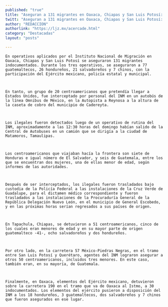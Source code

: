 ```yaml
---
published: "true"
title: "Aseguran a 131 migrantes en Oaxaca, Chiapas y San Luis Potosí: INM"
twitt: "Aseguran a 131 migrantes en Oaxaca, Chiapas y San Luis Potosí: INM"
author: "REDACCION"
authorlink: "https://ljz.mx/acercade.html"
category: "Destacadas"
layout: "posts"

---
```



  
    En operativos aplicados por el Instituto Nacional de Migración en Oaxaca, Chiapas y San Luis Potosí se aseguraron 131 migrantes indocumentados. Durante los tres operativos, se aseguraron a 77 guatemaltecos, 26 hondureños, 21 salvadoreños y 7 chinos, con la participación del Ejército mexicano, policía estatal y municipal.
  
  
  
    En tanto, un grupo de 20 centroamericanos que pretendía llegar a Estados Unidos, fue interceptado por personal del INM en un autobús de la línea Omnibus de México, en la Autopista a Reynosa a la altura de la caseta de cobro del municipio de Cadereyta.
  
  
  
    Los ilegales fueron detectados luego de un operativo de rutina del INM, aproximadamente a las 12:30 horas del domingo habían salido de la Central de Autobuses en un camión que se dirigía a la ciudad de Matamoros, Tamaulipas.
  
  
  
    Los centroamericanos que viajaban hacía la frontera son siete de Honduras e igual número de El Salvador, y seis de Guatemala, entre los que se encuentran dos mujeres, una de ellas menor de edad, según informes de las autoridades.
  
  
  
    Después de ser interceptados, los ilegales fueron trasladados bajo custodia de la Policía Federal a las instalaciones de la Cruz Verde de Guadalupe, para el dictamen médico correspondiente y fueron trasladados a las instalaciones de la Procuraduría General de la República Delegación Nuevo León, en el municipio de General Escobedo, y en las próximas horas serían regresados a sus países de origen.
  
  
  
    En Tapachula, Chiapas, se detuvieron a 51 centroamericanos, cinco de los cuales eran menores de edad y en su mayor parte de origen guatemalteco -41-, ocho salvadoreños y dos hondureños.
  
  
  
    Por otro lado, en la carretera 57 México-Piedras Negras, en el tramo entre San Luis Potosí y Querétaro, agentes del INM lograron asegurar a otros 50 centroamericanos, incluidos tres menores. En este caso, también eran, en su mayoría, de Guatemala.
  
  
  
    Finalmente, en Oaxaca, elementos del Ejército mexicano, detuvieron sobre la carretera 190 en el tramo que va de Oaxaca al Istmo, a 30 indocumentados. Los elementos del ejército pusieron a disposición del INM a los 18 hondureños, 3 guatemaltecos, dos salvadoreños y 7 chinos que fueron asegurados en ese lugar.
  


